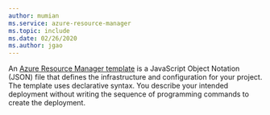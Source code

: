 ```yaml
---
author: mumian
ms.service: azure-resource-manager
ms.topic: include
ms.date: 02/26/2020
ms.author: jgao
---
```


An [Azure Resource Manager template](/azure/azure-resource-manager/templates/overview) is a JavaScript Object Notation (JSON) file that defines the infrastructure and configuration for your project. The template uses declarative syntax. You describe your intended deployment without writing the sequence of programming commands to create the deployment.
